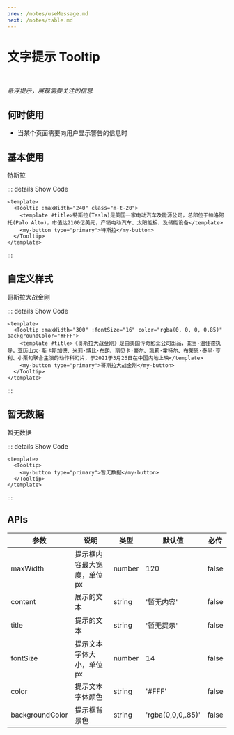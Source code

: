 ```yaml
---
prev: /notes/useMessage.md
next: /notes/table.md
---
```

# 文字提示 Tooltip

<br/>

*悬浮提示，展现需要关注的信息*

## 何时使用

- 当某个页面需要向用户显示警告的信息时

## 基本使用

<Tooltip :maxWidth="240" class="m-t-20">
  <template #title>特斯拉(Tesla)是美国一家电动汽车及能源公司，总部位于帕洛阿托(Palo Alto)，市值达2100亿美元，产销电动汽车、太阳能板、及储能设备</template>
  <my-button type="primary">特斯拉</my-button>
</Tooltip>

::: details Show Code

```vue
<template>
  <Tooltip :maxWidth="240" class="m-t-20">
    <template #title>特斯拉(Tesla)是美国一家电动汽车及能源公司，总部位于帕洛阿托(Palo Alto)，市值达2100亿美元，产销电动汽车、太阳能板、及储能设备</template>
    <my-button type="primary">特斯拉</my-button>
  </Tooltip>
</template>
```

:::

## 自定义样式

<Tooltip :maxWidth="300" :fontSize="16" color="rgba(0, 0, 0, 0.85)" backgroundColor="#FFF" class="m-t-20">
  <template #title>《哥斯拉大战金刚》是由美国传奇影业公司出品，亚当·温佳德执导，亚历山大·斯卡斯加德、米莉·博比·布朗、丽贝卡·豪尔、凯莉·霍特尔、布莱恩·泰里·亨利、小栗旬联合主演的动作科幻片，于2021于3月26日在中国内地上映</template>
  <my-button type="primary">哥斯拉大战金刚</my-button>
</Tooltip>

::: details Show Code

```vue
<template>
  <Tooltip :maxWidth="300" :fontSize="16" color="rgba(0, 0, 0, 0.85)" backgroundColor="#FFF">
    <template #title>《哥斯拉大战金刚》是由美国传奇影业公司出品，亚当·温佳德执导，亚历山大·斯卡斯加德、米莉·博比·布朗、丽贝卡·豪尔、凯莉·霍特尔、布莱恩·泰里·亨利、小栗旬联合主演的动作科幻片，于2021于3月26日在中国内地上映</template>
    <my-button type="primary">哥斯拉大战金刚</my-button>
  </Tooltip>
</template>
```

:::

## 暂无数据

<Tooltip class="m-t-20">
  <my-button type="primary">暂无数据</my-button>
</Tooltip>

::: details Show Code

```vue
<template>
  <Tooltip>
    <my-button type="primary">暂无数据</my-button>
  </Tooltip>
</template>
```

:::

## APIs

参数 | 说明 | 类型 | 默认值 | 必传
-- | -- | -- | -- | --
maxWidth | 提示框内容最大宽度，单位px | number | 120 | false
content | 展示的文本 | string | '暂无内容' | false
title | 提示的文本 | string | '暂无提示' | false
fontSize | 提示文本字体大小，单位px | number | 14 | false
color | 提示文本字体颜色 | string | '#FFF' | false
backgroundColor | 提示框背景色 | string | 'rgba(0,0,0,.85)' | false

<style lang="scss" scoped>
.m-t-20 {
  margin: 20px 0 0;
}
</style>